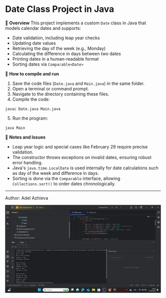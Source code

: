 # Date Class Project in Java

📖 **Overview**
This project implements a custom `Date` class in Java that models calendar dates and supports:

* Date validation, including leap year checks
* Updating date values
* Retrieving the day of the week (e.g., Monday)
* Calculating the difference in days between two dates
* Printing dates in a human-readable format
* Sorting dates via `Comparable<Date>`

🚀 **How to compile and run**

1. Save the code files (`Date.java` and `Main.java`) in the same folder.
2. Open a terminal or command prompt.
3. Navigate to the directory containing these files.
4. Compile the code:

```
javac Date.java Main.java
```

5. Run the program:

```
java Main
```

📝 **Notes and Issues**

* Leap year logic and special cases like February 29 require precise validation.
* The constructor throws exceptions on invalid dates, ensuring robust error handling.
* Java's `java.time.LocalDate` is used internally for date calculations such as day of the week and difference in days.
* Sorting is done via the `Comparable` interface, allowing `Collections.sort()` to order dates chronologically.

---

Author: Adel Azhieva

![Example of the program's operation](Screenshot0.png)


